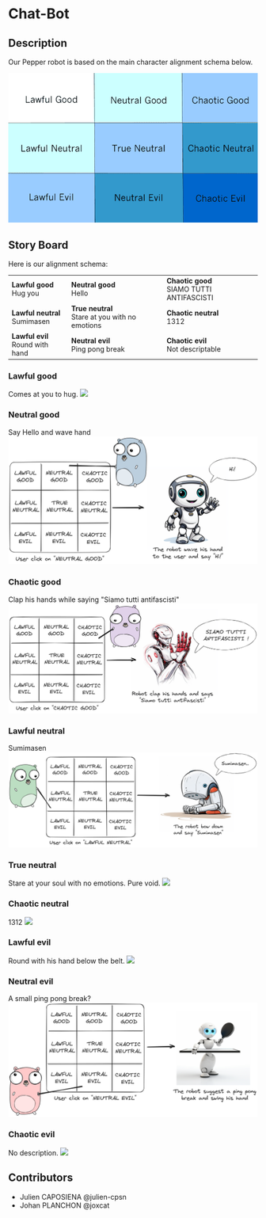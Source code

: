 # Chat-Bot

## Description

Our Pepper robot is based on the main character alignment schema below.

![Main character alignment](images/main_character_alignment.png)

## Story Board

Here is our alignment schema:

<table>
    <tr>
        <td>
            <b>Lawful good</b><br>
            Hug you
        </td>
        <td>
            <b>Neutral good</b><br>
            Hello
        </td>
        <td>
            <b>Chaotic good</b><br>
            SIAMO TUTTI ANTIFASCISTI
        </td>
    </tr>
    <tr>
        <td>
            <b>Lawful neutral</b><br>
            Sumimasen
        </td>
        <td>
            <b>True neutral</b><br>
            Stare at you with no emotions
        </td>
        <td>
            <b>Chaotic neutral</b><br>
            1312
        </td>
    </tr>
    <tr>
        <td>
            <b>Lawful evil</b><br>
            Round with hand
        </td>
        <td>
            <b>Neutral evil</b><br>
            Ping pong break
        </td>
        <td>
            <b>Chaotic evil</b><br>
            Not descriptable
        </td>
    </tr>
</table>

### Lawful good

Comes at you to hug.
![](./images/lawful-good.png)

### Neutral good

Say Hello and wave hand
![](./images/neutral-good.png)

### Chaotic good

Clap his hands while saying "Siamo tutti antifascisti"
![](./images/chaotic-good.png)

### Lawful neutral

Sumimasen
![](./images/lawful-neutral.png)

### True neutral

Stare at your soul with no emotions. Pure void.
![](./images/true-neutral.png)

### Chaotic neutral

1312
![](./images/chaotic-neutral.png)

### Lawful evil

Round with his hand below the belt.
![](./images/lawful-evil.png)

### Neutral evil

A small ping pong break?
![](./images/neutral-evil.png)

### Chaotic evil

No description.
![](./images/chaotic-evil.png)

## Contributors

- Julien CAPOSIENA @julien-cpsn
- Johan PLANCHON @joxcat